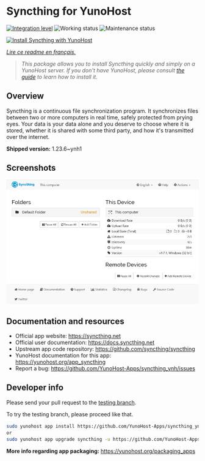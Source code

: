 <!--
N.B.: This README was automatically generated by https://github.com/YunoHost/apps/tree/master/tools/README-generator
It shall NOT be edited by hand.
-->

# Syncthing for YunoHost

[![Integration level](https://dash.yunohost.org/integration/syncthing.svg)](https://dash.yunohost.org/appci/app/syncthing) ![Working status](https://ci-apps.yunohost.org/ci/badges/syncthing.status.svg) ![Maintenance status](https://ci-apps.yunohost.org/ci/badges/syncthing.maintain.svg)

[![Install Syncthing with YunoHost](https://install-app.yunohost.org/install-with-yunohost.svg)](https://install-app.yunohost.org/?app=syncthing)

*[Lire ce readme en français.](./README_fr.md)*

> *This package allows you to install Syncthing quickly and simply on a YunoHost server.
If you don't have YunoHost, please consult [the guide](https://yunohost.org/#/install) to learn how to install it.*

## Overview

Syncthing is a continuous file synchronization program. It synchronizes files between two or more computers in real time, safely protected from prying eyes. Your data is your data alone and you deserve to choose where it is stored, whether it is shared with some third party, and how it's transmitted over the internet.


**Shipped version:** 1.23.6~ynh1

## Screenshots

![Screenshot of Syncthing](./doc/screenshots/screenshot1.png)

## Documentation and resources

* Official app website: <https://syncthing.net>
* Official user documentation: <https://docs.syncthing.net>
* Upstream app code repository: <https://github.com/syncthing/syncthing>
* YunoHost documentation for this app: <https://yunohost.org/app_syncthing>
* Report a bug: <https://github.com/YunoHost-Apps/syncthing_ynh/issues>

## Developer info

Please send your pull request to the [testing branch](https://github.com/YunoHost-Apps/syncthing_ynh/tree/testing).

To try the testing branch, please proceed like that.

``` bash
sudo yunohost app install https://github.com/YunoHost-Apps/syncthing_ynh/tree/testing --debug
or
sudo yunohost app upgrade syncthing -u https://github.com/YunoHost-Apps/syncthing_ynh/tree/testing --debug
```

**More info regarding app packaging:** <https://yunohost.org/packaging_apps>

